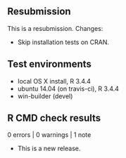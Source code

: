 ## Resubmission

This is a resubmission. Changes:

- Skip installation tests on CRAN.

## Test environments
* local OS X install, R 3.4.4
* ubuntu 14.04 (on travis-ci), R 3.4.4
* win-builder (devel)

## R CMD check results

0 errors | 0 warnings | 1 note

* This is a new release.
